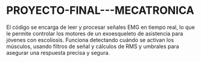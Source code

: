 # PROYECTO-FINAL---MECATRONICA
 El código se encarga de leer y procesar señales EMG en tiempo real, lo que le permite controlar los motores de un exoesqueleto de asistencia para jóvenes con escoliosis. Funciona detectando cuándo se activan los músculos, usando filtros de señal y cálculos de RMS y umbrales para asegurar una respuesta precisa y segura.
